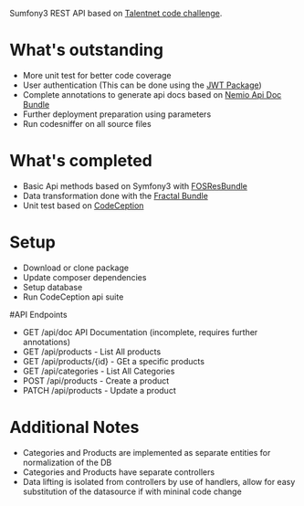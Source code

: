 Sumfony3 REST API based on  [Talentnet code challenge](https://github.com/TalentNet/coding-challenges/blob/master/roles/senior-php.md).

# What's outstanding

* More unit test for better code coverage
* User authentication (This can be done using the [JWT Package](https://github.com/lexik/LexikJWTAuthenticationBundle))
* Complete annotations to generate api docs based on [Nemio Api Doc Bundle](https://github.com/nelmio/NelmioApiDocBundle)
* Further deployment preparation using parameters
* Run codesniffer on all source files

# What's completed
* Basic Api methods based on Symfony3 with [FOSResBundle](https://github.com/FriendsOfSymfony/FOSRestBundle)
* Data transformation done with the [Fractal Bundle](https://github.com/thephpleague/fractal)
* Unit test based on [CodeCeption](https://github.com/Codeception/Codeception)


# Setup
* Download or clone package
* Update composer dependencies
* Setup database
* Run CodeCeption api suite


#API Endpoints
* GET /api/doc API Documentation (incomplete, requires further annotations)
* GET /api/products - List All products
* GET /api/products/{id} - GEt a specific products
* GET /api/categories - List All Categories
* POST /api/products - Create a product
* PATCH /api/products - Update a product

# Additional Notes
* Categories and Products are implemented as separate entities for normalization of the DB
* Categories and Products have separate controllers
* Data lifting is isolated from controllers by use of handlers, allow for easy substitution of the datasource if with mininal code change